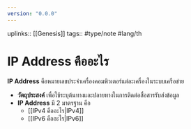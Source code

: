```yaml
---
version: "0.0.0"
---
```

uplinks:: [[Genesis]]
tags:: #type/note #lang/th 
# IP Address คืออะไร
**IP Address** คือหมายเลขประจำเครื่องคอมพิวเตอร์แต่ละเครื่องในระบบเครือข่าย
- **วัตถุประสงค์** เพื่อใช้ระบุต้นทางและปลายทางในการติดต่อสื่อสารรับส่งข้อมูล
- **IP Address** มี 2 มาตรฐาน คือ
	- [[IPv4 คืออะไร|IPv4]]
	- [[IPv6 คืออะไร|IPv6]]
